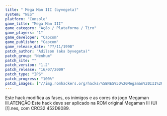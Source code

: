 ```yaml
---
title: " Mega Man III (byvegeta)"
system: "NES"
platform: "Console"
game_title: "Mega Man III"
game_category: "Ação / Plataforma / Tiro"
game_players: "1"
game_developer: "Capcom"
game_publisher: "Capcom"
game_release_date: "??/11/1990"
patch_author: "Adilson (aka byvegeta)"
patch_group: "Nenhum"
patch_site: ""
patch_version: "1.2"
patch_release: "16/07/2009"
patch_type: "IPS"
patch_progress: "100%"
patch_images: ["//img.romhackers.org/hacks/%5BNES%5D%20Megaman%20III%20-%20byvegeta%20-%201.png","//img.romhackers.org/hacks/%5BNES%5D%20Megaman%20III%20-%20byvegeta%20-%202.png","//img.romhackers.org/hacks/%5BNES%5D%20Megaman%20III%20-%20byvegeta%20-%203.png"]
---
```

Este hack modifica as fases, os inimigos e as cores do jogo Megaman III.ATENÇÃO:Este hack deve ser aplicado na ROM original Megaman III (U) [!].nes, com CRC32 452D8089.